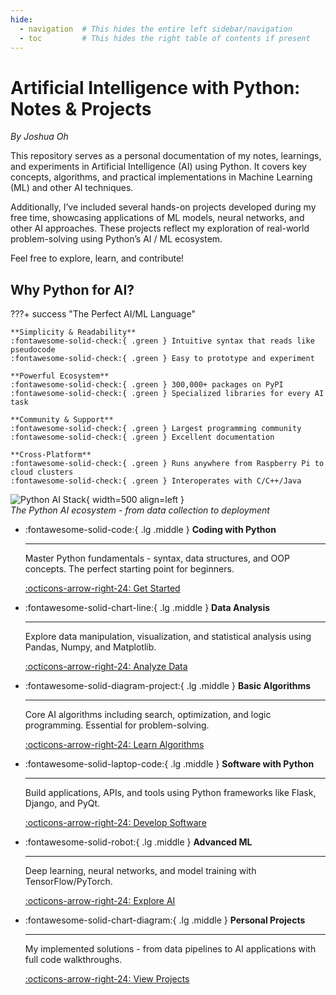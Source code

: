 ```yaml
---
hide:
  - navigation  # This hides the entire left sidebar/navigation
  - toc         # This hides the right table of contents if present
---
```


# Artificial Intelligence with Python: Notes & Projects
_By Joshua Oh_

This repository serves as a personal documentation of my notes, learnings, and experiments in Artificial Intelligence (AI) using Python. It covers key concepts, algorithms, and practical implementations in Machine Learning (ML) and other AI techniques.

Additionally, I’ve included several hands-on projects developed during my free time, showcasing applications of ML models, neural networks, and other AI approaches. These projects reflect my exploration of real-world problem-solving using Python’s AI / ML ecosystem.

Feel free to explore, learn, and contribute!

## Why Python for AI?

???+ success "The Perfect AI/ML Language"

    **Simplicity & Readability**  
    :fontawesome-solid-check:{ .green } Intuitive syntax that reads like pseudocode  
    :fontawesome-solid-check:{ .green } Easy to prototype and experiment  

    **Powerful Ecosystem**  
    :fontawesome-solid-check:{ .green } 300,000+ packages on PyPI  
    :fontawesome-solid-check:{ .green } Specialized libraries for every AI task  

    **Community & Support**  
    :fontawesome-solid-check:{ .green } Largest programming community  
    :fontawesome-solid-check:{ .green } Excellent documentation  

    **Cross-Platform**  
    :fontawesome-solid-check:{ .green } Runs anywhere from Raspberry Pi to cloud clusters  
    :fontawesome-solid-check:{ .green } Interoperates with C/C++/Java  

<div class="grid" markdown>

![Python AI Stack](assets/images/python-ai-stack.png){ width=500 align=left }  
*The Python AI ecosystem - from data collection to deployment*

</div>

<div class="grid cards" markdown>

-   :fontawesome-solid-code:{ .lg .middle } __Coding with Python__

    ---

    Master Python fundamentals - syntax, data structures, and OOP concepts. The perfect starting point for beginners.

    [:octicons-arrow-right-24: Get Started](https://joshuaohyq.github.io/AI-Python/Chapter1/)

-   :fontawesome-solid-chart-line:{ .lg .middle } __Data Analysis__

    ---

    Explore data manipulation, visualization, and statistical analysis using Pandas, Numpy, and Matplotlib.

    [:octicons-arrow-right-24: Analyze Data](#data-analysis)

-   :fontawesome-solid-diagram-project:{ .lg .middle } __Basic Algorithms__

    ---

    Core AI algorithms including search, optimization, and logic programming. Essential for problem-solving.

    [:octicons-arrow-right-24: Learn Algorithms](https://joshuaohyq.github.io/AI-Python/Chapter1/)

-   :fontawesome-solid-laptop-code:{ .lg .middle } __Software with Python__

    ---

    Build applications, APIs, and tools using Python frameworks like Flask, Django, and PyQt.

    [:octicons-arrow-right-24: Develop Software](#software-dev)

-   :fontawesome-solid-robot:{ .lg .middle } __Advanced ML__

    ---

    Deep learning, neural networks, and model training with TensorFlow/PyTorch.

    [:octicons-arrow-right-24: Explore AI](#advanced-ml)

-   :fontawesome-solid-chart-diagram:{ .lg .middle } __Personal Projects__

    ---

    My implemented solutions - from data pipelines to AI applications with full code walkthroughs.

    [:octicons-arrow-right-24: View Projects](#personal-projects)

</div>
